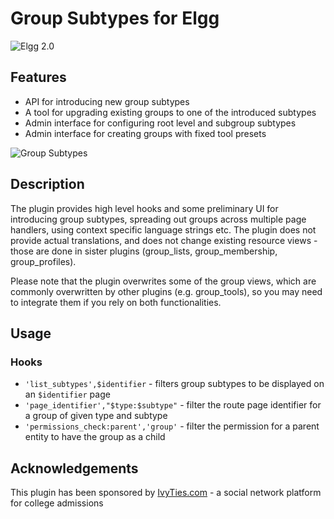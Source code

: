 Group Subtypes for Elgg
=======================
![Elgg 2.0](https://img.shields.io/badge/Elgg-2.0.x-orange.svg?style=flat-square)

## Features

 * API for introducing new group subtypes
 * A tool for upgrading existing groups to one of the introduced subtypes
 * Admin interface for configuring root level and subgroup subtypes
 * Admin interface for creating groups with fixed tool presets

![Group Subtypes](https://raw.github.com/hypeJunction/Elgg-group_subtypes/master/screenshots/group_subtypes.png "Admin Interface for managing group subtypes")

## Description

The plugin provides high level hooks and some preliminary UI for introducing group subtypes,
spreading out groups across multiple page handlers, using context specific language strings etc.
The plugin does not provide actual translations, and does not change existing resource views -
those are done in sister plugins (group_lists, group_membership, group_profiles).

Please note that the plugin overwrites some of the group views, which are commonly
overwritten by other plugins (e.g. group_tools), so you may need to integrate them if you rely
on both functionalities.

## Usage

### Hooks

 * `'list_subtypes',$identifier` - filters group subtypes to be displayed on an `$identifier` page
 * `'page_identifier',"$type:$subtype"` - filter the route page identifier for a group of given type and subtype
 * `'permissions_check:parent','group'` - filter the permission for a parent entity to have the group as a child

## Acknowledgements

This plugin has been sponsored by [IvyTies.com](http://www.ivyties.com) - a social network platform for college admissions